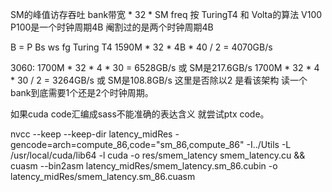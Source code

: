SM的峰值访存吞吐 bank带宽 * 32 * SM freq
按 TuringT4 和 Volta的算法 V100 P100是一个时钟周期4B 阉割过的是两个时钟周期4B

B = P Bs ws fg 
Turing T4  1590M * 32 * 4B * 40 / 2 = 4070GB/s

3060:
1700M * 32 * 4 * 30 = 6528GB/s  或 SM是217.6GB/s
1700M * 32 * 4 * 30 / 2 = 3264GB/s  或 SM是108.8GB/s
这里是否除以2 是看该架构 读一个bank到底需要1个还是2个时钟周期。


如果cuda code汇编成sass不能准确的表达含义 就尝试ptx code。


nvcc --keep --keep-dir latency_midRes -gencode=arch=compute_86,code=\"sm_86,compute_86\" -I../Utils -L /usr/local/cuda/lib64 -l cuda -o res/smem_latency smem_latency.cu && cuasm --bin2asm latency_midRes/smem_latency.sm_86.cubin -o latency_midRes/smem_latency.sm_86.cuasm